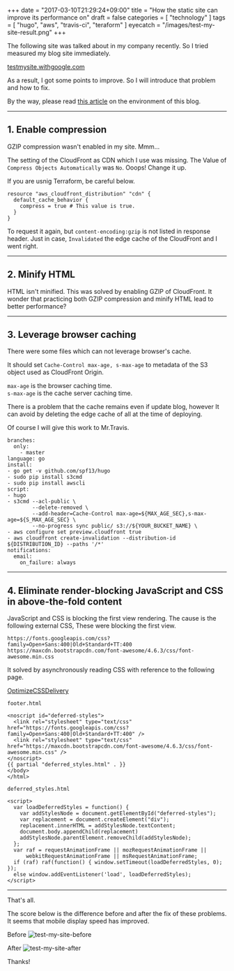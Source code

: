+++
date = "2017-03-10T21:29:24+09:00"
title = "How the static site can improve its performance on"
draft = false
categories = [ "technology" ]
tags = [ "hugo", "aws", "travis-ci", "teraform" ]
eyecatch = "/images/test-my-site-result.png"
+++

The following site was talked about in my company recently. So I tried measured my blog site immediately.

[testmysite.withgoogle.com](https://testmysite.thinkwithgoogle.com/)

As a result, I got some points to improve. So I will introduce that problem and how to fix.

By the way, please read [this article](https://blog.vvatanabe.com/post/2017/03/02/quickly-publishing-blogs-with-hugo-to-aws/) on the environment of this blog.

---

## 1. Enable compression
GZIP compression wasn't enabled in my site. Mmm...

The setting of the CloudFront as CDN which I use was missing. The Value of `Compress Objects Automatically` was `No`. Ooops! Change it up.

If you are usnig Terraform, be careful below.

```
resource "aws_cloudfront_distribution" "cdn" {
  default_cache_behavior {
    compress = true # This value is true.
  }
}
```

To request it again, but `content-encoding:gzip` is not listed in response header. Just in case, `Invalidated` the edge cache of the CloudFront and I went right.

---

## 2. Minify HTML
HTML isn't minified. This was solved by enabling GZIP of CloudFront. It wonder that practicing both GZIP compression and minify HTML lead to better performance?

---

## 3. Leverage browser caching
There were some files which can not leverage browser's cache.

It should set `Cache-Control max-age, s-max-age` to metadata of the S3 object used as CloudFront Origin.

`max-age` is the browser caching time.  
`s-max-age` is the cache server caching time.

There is a problem that the cache remains even if update blog, however It can avoid by deleting the edge cache of all at the time of
deploying.

Of course I will give this work to Mr.Travis.

```
branches:
  only:
    - master
language: go
install:
- go get -v github.com/spf13/hugo
- sudo pip install s3cmd
- sudo pip install awscli
script:
- hugo
- s3cmd --acl-public \
        --delete-removed \
        --add-header=Cache-Control max-age=${MAX_AGE_SEC},s-max-age=${S_MAX_AGE_SEC} \
        --no-progress sync public/ s3://${YOUR_BUCKET_NAME} \
- aws configure set preview.cloudfront true
- aws cloudfront create-invalidation --distribution-id ${DISTRIBUTION_ID} --paths '/*'
notifications:
  email:
    on_failure: always
```

---

## 4. Eliminate render-blocking JavaScript and CSS in above-the-fold content
JavaScript and CSS is blocking the first view rendering.
The cause is the following external CSS, These were blocking the first view.

```
https://fonts.googleapis.com/css?family=Open+Sans:400|Old+Standard+TT:400
https://maxcdn.bootstrapcdn.com/font-awesome/4.6.3/css/font-awesome.min.css
```

It solved by asynchronously reading CSS with reference to the following page.

[OptimizeCSSDelivery](https://developers.google.com/speed/docs/insights/OptimizeCSSDelivery)

`footer.html`
```
<noscript id="deferred-styles">
  <link rel="stylesheet" type="text/css" href="https://fonts.googleapis.com/css?family=Open+Sans:400|Old+Standard+TT:400" />
  <link rel="stylesheet" type="text/css" href="https://maxcdn.bootstrapcdn.com/font-awesome/4.6.3/css/font-awesome.min.css" />
</noscript>
{{ partial "deferred_styles.html" . }}
</body>
</html>
```

`deferred_styles.html`
```
<script>
  var loadDeferredStyles = function() {
    var addStylesNode = document.getElementById("deferred-styles");
    var replacement = document.createElement("div");
    replacement.innerHTML = addStylesNode.textContent;
    document.body.appendChild(replacement)
    addStylesNode.parentElement.removeChild(addStylesNode);
  };
  var raf = requestAnimationFrame || mozRequestAnimationFrame ||
      webkitRequestAnimationFrame || msRequestAnimationFrame;
  if (raf) raf(function() { window.setTimeout(loadDeferredStyles, 0); });
  else window.addEventListener('load', loadDeferredStyles);
</script>
```

---

That's all.

The score below is the difference before and after the fix of these problems. It seems that mobile display speed has improved.

Before
![test-my-site-before](/images/test-my-site-before.png "test-my-site-before")

After
![test-my-site-after](/images/test-my-site-after.png "test-my-site-after")

Thanks!














